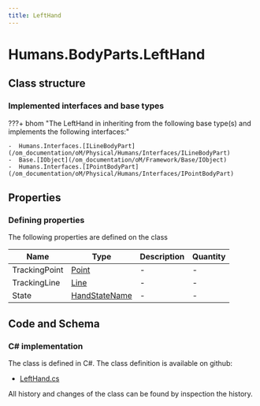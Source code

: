 ```yaml
---
title: LeftHand
---
```


# Humans.BodyParts.LeftHand



## Class structure

### Implemented interfaces and base types

???+ bhom "The LeftHand in inheriting from the following base type(s) and implements the following interfaces:"

    -  Humans.Interfaces.[ILineBodyPart](/om_documentation/oM/Physical/Humans/Interfaces/ILineBodyPart)
    -  Base.[IObject](/om_documentation/oM/Framework/Base/IObject)
    -  Humans.Interfaces.[IPointBodyPart](/om_documentation/oM/Physical/Humans/Interfaces/IPointBodyPart)


## Properties



### Defining properties

The following properties are defined on the class

| Name             | Type             | Description      | Quantity         |
|------------------|------------------|------------------|------------------|
| TrackingPoint | [Point](/om_documentation/oM/Dimensional/Geometry/Point) | - | - |
| TrackingLine | [Line](/om_documentation/oM/Dimensional/Geometry/Line) | - | - |
| State | [HandStateName](/om_documentation/oM/Physical/Humans/HandStateName) | - | - |


## Code and Schema

### C# implementation

The class is defined in C#. The class definition is available on github:

- [LeftHand.cs](https://github.com/BHoM/BHoM/blob/develop/Humans_oM/BodyParts\LeftHand.cs)

All history and changes of the class can be found by inspection the history.
